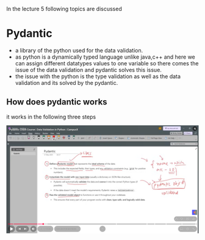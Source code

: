 In the lecture 5 following topics are discussed

# Pydantic
- a library of the python used for the data validation.  
- as python is a dynamically typed language unlike java,c++ and here we can assign different datatypes values to one variable so there comes the issue of the data validation and pydantic solves this issue.  
- the issue with the python is the type validation as well as the data validation and its solved by the pydantic. 


## How does pydantic works
it works in the following three steps

![alt text](image-12.png)

